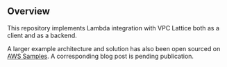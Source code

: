## Overview
This repository implements Lambda integration with VPC Lattice both as a client and as a backend.

A larger example architecture and solution has also been open sourced on [AWS Samples](https://github.com/aws-samples/amazon-vpc-lattice-secure-apis). A corresponding blog post is pending publication.